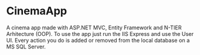 # CinemaApp
 A cinema app made with ASP.NET MVC, Entity Framework and N-TIER Arhitecture (OOP). To use the app just run the IIS Express and use the User UI. Every action you do is added or removed from the local database on a MS SQL Server.
